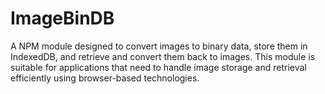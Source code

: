 # ImageBinDB
A NPM module designed to convert images to binary data, store them in IndexedDB, and retrieve and convert them back to images. This module is suitable for applications that need to handle image storage and retrieval efficiently using browser-based technologies.
